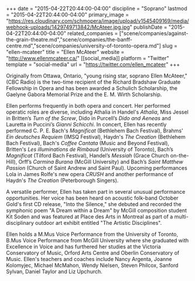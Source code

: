 +++
date = "2015-04-22T20:44:00-04:00"
discipline = "Soprano"
lastmod = "2015-04-22T20:44:00-04:00"
primary_image = "https://res.cloudinary.com/schmopera/image/upload/v1545409169/media/webhook-uploads/1429749713842/McAteer.jpg.jpg"
publishDate = "2015-04-22T20:44:00-04:00"
related_companies = ["scene/companies/against-the-grain-theatre.md","scene/companies/the-banff-centre.md","scene/companies/university-of-toronto-opera.md"]
slug = "ellen-mcateer"
title = "Ellen McAteer"
website = "http://www.ellenmcateer.ca/"
[[social_media]]
platform = "Twitter"
template = "social-media"
url = "https://twitter.com/ellen_mcateer"
+++

Originally from Ottawa, Ontario, "young rising star, soprano Ellen McAteer," (CBC Radio) is the two-time recipient of the Richard Bradshaw Graduate Fellowship in Opera and has been awarded a Schulich Scholarship, the Gaelyne Gabora Memorial Prize and the E. M. Wirth Scholarship.

Ellen performs frequently in both opera and concert. Her performed operatic roles are diverse, including Athalia in Handel's *Athalia*, Miss Jessel in Britten’s *Turn of the Screw*, Dido in Purcell’s *Dido and Aeneas* and Lauretta in Puccini’s *Gianni Schicchi*. In concert, Ellen has recently performed C. P. E. Bach's *Magnificat* (Bethlehem Bach Festival), Brahms' *Ein deutsches Requiem* (IMSQ Festival), Haydn's *The Creation* (Bethlehem Bach Festival), Bach's *Coffee Cantata* (Music and Beyond Festival), Britten's *Les illuminations de Rimbaud* (University of Toronto), Bach’s *Magnificat* (Tilford Bach Festival), Handel’s *Messiah* (Grace Church on-the-Hill), Orff’s *Carmina Burana* (McGill University) and Bach’s *Saint Matthew Passion* (Church of Saint Andrew and Saint Paul). Upcoming performances Lola in James Rolfe's new opera *CRUSH* and another performance of Haydn's *The Creation* (Peterborough Singers).

A versatile performer, Ellen has taken part in several unusual performance opportunities. Her voice has been heard on acoustic folk-band October Gold's first CD release, "Into the Silence," she debuted and recorded the symphonic poem "A Dream within a Dream" by McGill composition student Kit Soden and was featured at Place des Arts in Montreal as part of a multi-disciplinary outdoor art exhibit entitled "The Artistic Disciplines". 

Ellen holds a M.Mus Voice Performance from the University of Toronto, B.Mus Voice Performance from McGill University where she graduated with Excellence in Voice and has furthered her studies at the Victoria Conservatory of Music, Orford Arts Centre and Oberlin Conservatory of Music. Ellen's teachers and coaches include Nancy Argenta, Joanne Kolomyjec, Michael McMahon, Wendy Nielsen, Steven Philcox, Sanford Sylvan, Daniel Taylor and Liz Upchurch.
